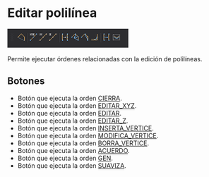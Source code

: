 # Editar polilínea

![Barra de herramientas Editar polil&#xED;nea](../../../../.gitbook/assets/editarpolilinea.png)

Permite ejecutar órdenes relacionadas con la edición de polilíneas.

## Botones

* Botón que ejecuta la orden [CIERRA](../ventana-de-dibujo/ordenes/c/cierra.md).
* Botón que ejecuta la orden [EDITAR\_XYZ](../ventana-de-dibujo/ordenes/e/editar-xyz.md).
* Botón que ejecuta la orden [EDITAR](../ventana-de-dibujo/ordenes/e/editar.md).
* Botón que ejecuta la orden [EDITAR\_Z](../ventana-de-dibujo/ordenes/e/editar-z.md).
* Botón que ejecuta la orden [INSERTA\_VERTICE](../ventana-de-dibujo/ordenes/i/inserta-vertice.md).
* Botón que ejecuta la orden [MODIFICA\_VERTICE](../ventana-de-dibujo/ordenes/m/modifica-vertice.md).
* Botón que ejecuta la orden [BORRA\_VERTICE](../ventana-de-dibujo/ordenes/b/borra-vertice.md).
* Botón que ejecuta la orden [ACUERDO](../ventana-de-dibujo/ordenes/a/acuerdo.md).
* Botón que ejecuta la orden [GEN](../ventana-de-dibujo/ordenes/g/gen.md).
* Botón que ejecuta la orden [SUAVIZA](../ventana-de-dibujo/ordenes/s/suaviza.md).



